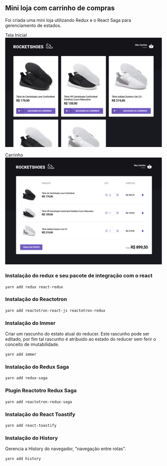 ## Mini loja com carrinho de compras

Foi criada uma mini loja utilizando Redux
e o React Saga para gerenciamento de estados.

Tela Inicial
![Tela 1](img/img_1.png)

Carrinho
![Tela 2](img/img_2.png)

### Instalação do redux e seu pacote de integração com o react

`yarn add redux react-redux`

### Instalação do Reactotron

`yarn add reactotron-react-js reactotron-redux`

### Instalação do Immer

Criar um rascunho do estato atual do reducer. Este rascunho
pode ser editado, por fim tal rascunho é atribuido ao estado
do reducer sem ferir o conceito de imutabilidade.

`yarn add immer`

### Instalação do Redux Saga

`yarn add redux-saga`

### Plugin Reactotro Redux Saga

`yarn add reactotron-redux-saga`

### Instalação do React Toastify

`yarn add react-toastify`

### Instalação do History

Gerencia a History do navegador, "navegação entre rotas".

`yarn add history`
